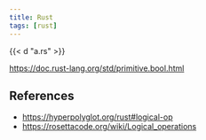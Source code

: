```yaml
---
title: Rust
tags: [rust]
---
```


{{< d "a.rs" >}}

<https://doc.rust-lang.org/std/primitive.bool.html>

## References

- <https://hyperpolyglot.org/rust#logical-op>
- <https://rosettacode.org/wiki/Logical_operations>
